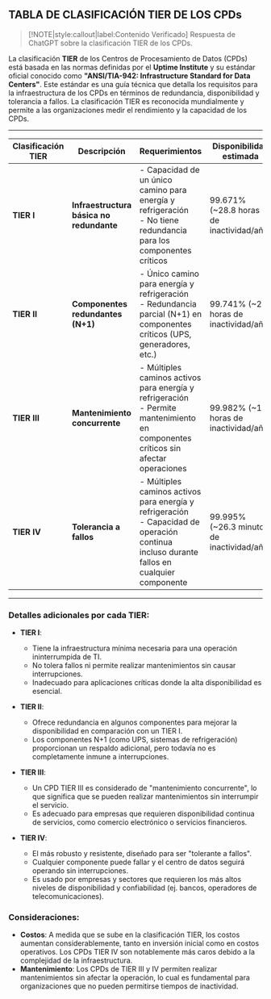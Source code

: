 ## TABLA DE CLASIFICACIÓN TIER DE LOS CPDs <!-- {docsify-ignore} -->

> [!NOTE|style:callout|label:Contenido Verificado]
> Respuesta de ChatGPT sobre la clasificación TIER de los CPDs.

La clasificación **TIER** de los Centros de Procesamiento de Datos (CPDs) está basada en las normas definidas por el **Uptime Institute** y su estándar oficial conocido como **"ANSI/TIA-942: Infrastructure Standard for Data Centers"**. Este estándar es una guía técnica que detalla los requisitos para la infraestructura de los CPDs en términos de redundancia, disponibilidad y tolerancia a fallos. La clasificación TIER es reconocida mundialmente y permite a las organizaciones medir el rendimiento y la capacidad de los CPDs.

---

| **Clasificación TIER** | **Descripción**                                                                                                                | **Requerimientos**                                                                                                                         | **Disponibilidad estimada**          | **Uso típico**                                                                 |
|------------------------|-------------------------------------------------------------------------------------------------------------------------------|--------------------------------------------------------------------------------------------------------------------------------------------|--------------------------------------|--------------------------------------------------------------------------------|
| **TIER I**             | **Infraestructura básica no redundante**                                                                                       | - Capacidad de un único camino para energía y refrigeración<br>- No tiene redundancia para los componentes críticos                         | 99.671% (~28.8 horas de inactividad/año) | - Pequeñas empresas o startups<br>- No se requiere alta disponibilidad.        |
| **TIER II**            | **Componentes redundantes (N+1)**                                                                                              | - Único camino para energía y refrigeración<br>- Redundancia parcial (N+1) en componentes críticos (UPS, generadores, etc.)                 | 99.741% (~22 horas de inactividad/año)   | - Pequeñas y medianas empresas<br>- Tolerancia moderada a fallos.              |
| **TIER III**           | **Mantenimiento concurrente**                                                                                                  | - Múltiples caminos activos para energía y refrigeración<br>- Permite mantenimiento en componentes críticos sin afectar operaciones          | 99.982% (~1.6 horas de inactividad/año) | - Empresas medianas y grandes<br>- Aplicaciones críticas con demanda alta.     |
| **TIER IV**            | **Tolerancia a fallos**                                                                                                        | - Múltiples caminos activos para energía y refrigeración<br>- Capacidad de operación continua incluso durante fallos en cualquier componente | 99.995% (~26.3 minutos de inactividad/año) | - Corporaciones globales<br>- Servicios financieros, telecomunicaciones, etc.  |

---

### **Detalles adicionales por cada TIER:** <!-- {docsify-ignore} -->

- **TIER I**:
  - Tiene la infraestructura mínima necesaria para una operación ininterrumpida de TI.
  - No tolera fallos ni permite realizar mantenimientos sin causar interrupciones.
  - Inadecuado para aplicaciones críticas donde la alta disponibilidad es esencial.
  
- **TIER II**:
  - Ofrece redundancia en algunos componentes para mejorar la disponibilidad en comparación con un TIER I.
  - Los componentes N+1 (como UPS, sistemas de refrigeración) proporcionan un respaldo adicional, pero todavía no es completamente inmune a interrupciones.

- **TIER III**:
  - Un CPD TIER III es considerado de "mantenimiento concurrente", lo que significa que se pueden realizar mantenimientos sin interrumpir el servicio.
  - Es adecuado para empresas que requieren disponibilidad continua de servicios, como comercio electrónico o servicios financieros.

- **TIER IV**:
  - El más robusto y resistente, diseñado para ser "tolerante a fallos".
  - Cualquier componente puede fallar y el centro de datos seguirá operando sin interrupciones.
  - Es usado por empresas y sectores que requieren los más altos niveles de disponibilidad y confiabilidad (ej. bancos, operadores de telecomunicaciones).

### Consideraciones: <!-- {docsify-ignore} -->
- **Costos**: A medida que se sube en la clasificación TIER, los costos aumentan considerablemente, tanto en inversión inicial como en costos operativos. Los CPDs TIER IV son notablemente más caros debido a la complejidad de la infraestructura.
- **Mantenimiento**: Los CPDs de TIER III y IV permiten realizar mantenimientos sin afectar la operación, lo cual es fundamental para organizaciones que no pueden permitirse tiempos de inactividad. 